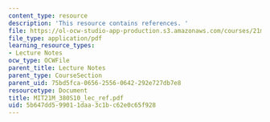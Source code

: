 ```yaml
---
content_type: resource
description: 'This resource contains references. '
file: https://ol-ocw-studio-app-production.s3.amazonaws.com/courses/21m-380-music-and-technology-algorithmic-and-generative-music-spring-2010/5b647dd599011daa3c1bc62e0c65f928_MIT21M_380S10_lec_ref.pdf
file_type: application/pdf
learning_resource_types:
- Lecture Notes
ocw_type: OCWFile
parent_title: Lecture Notes
parent_type: CourseSection
parent_uid: 75bd5fca-0656-2556-0642-292e727db7e8
resourcetype: Document
title: MIT21M_380S10_lec_ref.pdf
uid: 5b647dd5-9901-1daa-3c1b-c62e0c65f928
---
```

